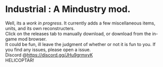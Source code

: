 # Industrial : A Mindustry mod.
  Well, its a *work in progress*. It currently adds a few miscellaneous items, units, and its own reconstructers.
<br /> Click on the releases tab to manually download, or download from the in-game mod browser. 
<br />It could be fun, ill leave the judgment of whether or not it is fun to you. If you find any issues, please open a issue.
<br />Discord @https://discord.gg/JHu9grmxyK
<br />HELICOPTAR!
